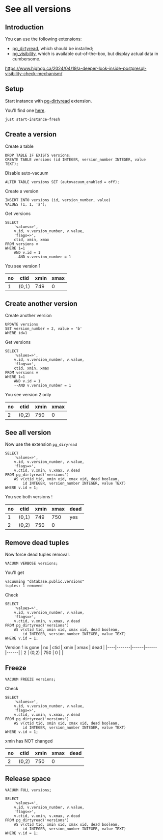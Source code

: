 # See all versions

## Introduction

You can use the following extensions:
- [pg_dirtyread](https://github.com/df7cb/pg_dirtyread), which should be installed;
- [pg_visibility](https://www.postgresql.org/docs/current/pgvisibility.html), which is available out-of-the-box, but display actual data in cumbersome.

https://www.highgo.ca/2024/04/19/a-deeper-look-inside-postgresql-visibility-check-mechanism/

## Setup

Start instance with [pg-dirtyread](https://tracker.debian.org/pkg/pg-dirtyread) extension.

You'll find one [here](../../docker/justfile).
```shell
just start-instance-fresh
```

## Create a version

Create a table
```postgresql
DROP TABLE IF EXISTS versions;
CREATE TABLE versions (id INTEGER, version_number INTEGER, value TEXT);
```

Disable auto-vacuum
```postgresql
ALTER TABLE versions SET (autovacuum_enabled = off);
```

Create a version
```postgresql
INSERT INTO versions (id, version_number, value) 
VALUES (1, 1, 'a'); 
```

Get versions
```postgresql
SELECT 
    'values=>',
    v.id, v.version_number, v.value,
    'flags=>',
    ctid, xmin, xmax
FROM versions v
WHERE 1=1
    AND v.id = 1
    --AND v.version_number = 1
```
You see version 1

| no | ctid  | xmin | xmax |
|----|-------|------|------|
| 1  | (0,1) | 749  | 0    |


## Create another version

Create another version
```postgresql
UPDATE versions 
SET version_number = 2, value = 'b'
WHERE id=1
```

Get versions
```postgresql
SELECT 
    'values=>',
    v.id, v.version_number, v.value,
    'flags=>',
    ctid, xmin, xmax
FROM versions v
WHERE 1=1
    AND v.id = 1
    --AND v.version_number = 1
```
You see version 2 only

| no | ctid  | xmin | xmax |
|----|-------|------|------|
| 2  | (0,2) | 750  | 0    |

## See all version

Now use the extension `pg_diryread`

```postgresql
SELECT
    'values=>',
    v.id, v.version_number, v.value,
    'flags=>',
    v.ctid, v.xmin, v.xmax, v.dead
FROM pg_dirtyread('versions') 
    AS v(ctid tid, xmin xid, xmax xid, dead boolean,
        id INTEGER, version_number INTEGER, value TEXT)
WHERE v.id = 1;
```

You see both versions !

| no | ctid  | xmin | xmax | dead |
|----|-------|------|------|------|
| 1  | (0,1) | 749  | 750  | yes  |
| 2  | (0,2) | 750  | 0    |      |

## Remove dead tuples

Now force dead tuples removal.
```postgresql
VACUUM VERBOSE versions;
```

You'll get
```text
vacuuming "database.public.versions"
tuples: 1 removed
```

Check
```postgresql
SELECT
    'values=>',
    v.id, v.version_number, v.value,
    'flags=>',
    v.ctid, v.xmin, v.xmax, v.dead
FROM pg_dirtyread('versions') 
    AS v(ctid tid, xmin xid, xmax xid, dead boolean,
        id INTEGER, version_number INTEGER, value TEXT)
WHERE v.id = 1;
```

Version 1 is gone
| no | ctid  | xmin | xmax | dead |
|----|-------|------|------|------|
| 2  | (0,2) | 750  | 0    |      |

## Freeze

```postgresql
VACUUM FREEZE versions;
```

Check
```postgresql
SELECT
    'values=>',
    v.id, v.version_number, v.value,
    'flags=>',
    v.ctid, v.xmin, v.xmax, v.dead
FROM pg_dirtyread('versions') 
    AS v(ctid tid, xmin xid, xmax xid, dead boolean,
        id INTEGER, version_number INTEGER, value TEXT)
WHERE v.id = 1;
```
xmin has NOT changed

| no | ctid  | xmin | xmax | dead |
|----|-------|------|------|------|
| 2  | (0,2) | 750  | 0    |      |

## Release space

```postgresql
VACUUM FULL versions;
```

```postgresql
SELECT
    'values=>',
    v.id, v.version_number, v.value,
    'flags=>',
    v.ctid, v.xmin, v.xmax, v.dead
FROM pg_dirtyread('versions') 
    AS v(ctid tid, xmin xid, xmax xid, dead boolean,
        id INTEGER, version_number INTEGER, value TEXT)
WHERE v.id = 1;
```